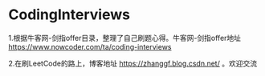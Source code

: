 # CodingInterviews
1.根据牛客网-剑指offer目录，整理了自己刷题心得。牛客网-剑指offer地址 https://www.nowcoder.com/ta/coding-interviews

2.在刷LeetCode的路上，博客地址 https://zhanggf.blog.csdn.net/ 。欢迎交流
